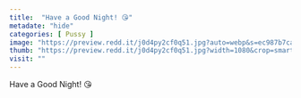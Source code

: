 ```yaml
---
title:  "Have a Good Night! 😘"
metadate: "hide"
categories: [ Pussy ]
image: "https://preview.redd.it/j0d4py2cf0q51.jpg?auto=webp&s=ec987b7caae19f458d706fb61a1279b9009dd2ea"
thumb: "https://preview.redd.it/j0d4py2cf0q51.jpg?width=1080&crop=smart&auto=webp&s=66f054b3659c1214cafa82f21c2e5e1e1db5a212"
visit: ""
---
```

Have a Good Night! 😘
